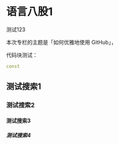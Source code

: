 # 语言八股1
测试123


本次专栏的主题是「如何优雅地使用 GitHub」，



代码块测试：
```c++
const
```

## 测试搜索1


### 测试搜索2
#### 测试搜索3
##### 测试搜索4